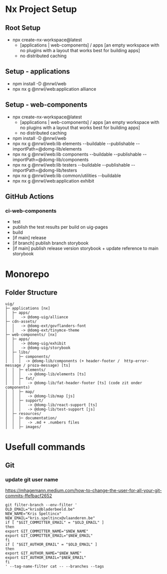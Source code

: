 # Nx Project Setup

## Root Setup

- npx create-nx-workspace@latest
    * [applications | web-components] / apps [an empty workspace with no plugins with a layout that works best for building apps]
    * no distributed caching

## Setup - applications

- npm install -D @nrwl/web
- npx nx g @nrwl/web:application alliance

## Setup - web-components

- npx create-nx-workspace@latest
    * [applications | web-components] / apps [an empty workspace with no plugins with a layout that works best for building apps]
    * no distributed caching
- npm install -D @nrwl/web
- npx nx g @nrwl/web:lib elements --buildable --publishable --importPath=@domg-lib/elements
- npx nx g @nrwl/web:lib components --buildable --publishable --importPath=@domg-lib/components
- npx nx g @nrwl/web:lib testers --buildable --publishable --importPath=@domg-lib/testers
- npx nx g @nrwl/web:lib common/utilities --buildable
- npx nx g @nrwl/web:application exhibit


## GitHub Actions

### ci-web-components

- test
- publish the test results per build on uig-pages
- build
- [if main] release
- [if branch] publish branch storybook
- [if main] publish release version storybook + update reference to main storybook


# Monorepo

## Folder Structure

```
uig/
├─ applications [nx]
│  ├─ apps/
│  │   -> @domg-uig/alliance
├─ cdn-assets/
│  │   -> @domg-ext/govflanders-font
│  │   -> @domg-ext/tinymce-theme
├─ web-components/ [nx]
│  ├─ apps/
│  │   -> @domg-uig/exhibit
│  │   -> @domg-uig/storybook
│  ├─ libs/
│  │  ├─ components/
│  │  │  -> @domg-lib/components (+ header-footer /  http-error-message / proza-message) [ts]
│  │  ├─ elements/
│  │  │   -> @domg-lib/elements [ts]
│  │  ├─ fat/
│  │  │   -> @domg-lib/fat-header-footer [ts] (code zit onder components)
│  │  ├─ map/
│  │  │   -> @domg-lib/map [js]
│  │  ├─ support/
│  │  │   -> @domg-lib/react-support [ts]
│  │  │   -> @domg-lib/test-support [js]
│  ├─ resources/
│  │  ├─ documentation/
│  │  │   -> .md + .numbers files
│  │  ├─ images/
```


# Usefull commands

## Git

### update git user name

https://mhagemann.medium.com/how-to-change-the-user-for-all-your-git-commits-ffefbacf2652

```
git filter-branch --env-filter '
OLD_EMAIL="kris@bladerbeeld.be"
NEW_NAME="Kris Speltincx"
NEW_EMAIL="kris.speltincx@vlaanderen.be"
if [ "$GIT_COMMITTER_EMAIL" = "$OLD_EMAIL" ]
then
export GIT_COMMITTER_NAME="$NEW_NAME"
export GIT_COMMITTER_EMAIL="$NEW_EMAIL"
fi
if [ "$GIT_AUTHOR_EMAIL" = "$OLD_EMAIL" ]
then
export GIT_AUTHOR_NAME="$NEW_NAME"
export GIT_AUTHOR_EMAIL="$NEW_EMAIL"
fi
' --tag-name-filter cat -- --branches --tags
```
